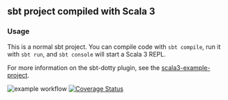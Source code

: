## sbt project compiled with Scala 3

### Usage

This is a normal sbt project. You can compile code with `sbt compile`, run it with `sbt run`, and `sbt console` will start a Scala 3 REPL.

For more information on the sbt-dotty plugin, see the
[scala3-example-project](https://github.com/scala/scala3-example-project/blob/main/README.md).


![example workflow](https://github.com/JannisLiebscher/shutthebox/actions/workflows/scala.yml/badge.svg)
[![Coverage Status](https://coveralls.io/repos/github/JannisLiebscher/shutthebox/badge.svg?branch=master)](https://coveralls.io/github/JannisLiebscher/shutthebox?branch=master)

